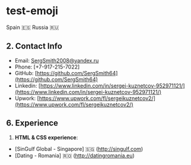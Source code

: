 # test-emoji
Spain :es:
Russia :ru:

## 2. Contact Info
* Email: [SergSmith2008@yandex.ru](mailto:SergSmith2008@yandex.ru)
* Phone: [+7-917-215-7022]
* GitHub: [https://github.com/SergSmith64](https://github.com/SergSmith64)
* Linkedin: [https://www.linkedin.com/in/sergei-kuznetcov-952971121/](https://www.linkedin.com/in/sergei-kuznetcov-952971121/)
* Upwork: [https://www.upwork.com/fl/sergeikuznetcov2/](https://www.upwork.com/fl/sergeikuznetcov2/)


## 6. Experience
1. **HTML & CSS experience**:
  * [SinGulf Global - Singapore] :singapore: (http://singulf.com)
  * [Dating - Romania] :romania: (http://datingromania.eu)

